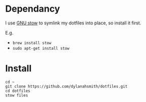 # Dependancy

I use [GNU stow](http://www.gnu.org/software/stow/) to symlink my dotfiles
into place, so install it first.

E.g.
* `brew install stow`
* `sudo apt-get install stow`

# Install

```
cd ~
git clone https://github.com/dylanahsmith/dotfiles.git
cd dotfiles
stow files
```
